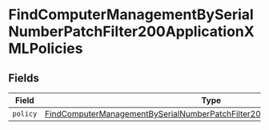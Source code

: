 # FindComputerManagementBySerialNumberPatchFilter200ApplicationXMLPolicies


## Fields

| Field                                                                                                                                                                                       | Type                                                                                                                                                                                        | Required                                                                                                                                                                                    | Description                                                                                                                                                                                 |
| ------------------------------------------------------------------------------------------------------------------------------------------------------------------------------------------- | ------------------------------------------------------------------------------------------------------------------------------------------------------------------------------------------- | ------------------------------------------------------------------------------------------------------------------------------------------------------------------------------------------- | ------------------------------------------------------------------------------------------------------------------------------------------------------------------------------------------- |
| `policy`                                                                                                                                                                                    | [FindComputerManagementBySerialNumberPatchFilter200ApplicationXMLPoliciesPolicy](../../models/operations/findcomputermanagementbyserialnumberpatchfilter200applicationxmlpoliciespolicy.md) | :heavy_minus_sign:                                                                                                                                                                          | N/A                                                                                                                                                                                         |